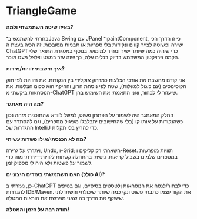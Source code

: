 ﻿# TriangleGame



**באיזו שיטה השתמשתי ולמה?**

   בחרתי להשתמש ב־Java Swing עם JPanel ו־paintComponent, כי זו הדרך הכי ישירה ופשוטה לצייר קווים ונקודות בלי ספריות או תבניות מסובכות. זה הכיה בעצת ה ChatGPT כדי שיהיה כמה שיותר ישיר ומהיר למימוש. 
   בנוסף במסגרת התואר שלי הקמנו פרויקטון המשתמש בדיוק בכלים אלה, כך שזה עזר במעט וצלצל מעט מוכר.

**איך חישבתי זוויות/מידות?**

   אני קודם מחשבת את אורכי הצלעות כמרחק אוקלידי בין הנקודות. את הזוויות לפי חוק הקוסינוסים (עם כיגול למעלות), שטח לפי נוסחת הרון, וההיקף הוא סכום הצלעות. את הנוסחאות ביקשתי מ-ChatGPT שיעזור לי לבחור, ואני התאמתי את השימוש בהן. 

 **מה היה מאתגר?**
 
החלק המאתגר היה לשמור על הפתרון פשוט, למשל לוודא שהתוכנית מזהה נכון כשהנקודות על אותו קו (בלי שהחישובים יתבלבלו מעיגול מספרים), וגם להסתדר עם ההגדרות של IntelliJ כדי להריץ בלי תקלות.

**מה לא הכנסתי/אילו פשרות עשיתי?**

   ויתרתי על גרירה, Undo, ו-Grid; השארתי רק קליקים ו-Reset. תוויות מופרשות במספרים שלמים בשביל קריאות. ניסיתי בהתחלה קשתות לזוויות—ירדתי מזה כדי לשמור על פשטות ולא היה לי מספיק זמן.

**האם השתמשתי בעזרים חיצוניים (כולל AI)?**

   כן, נעזרתי ב-ChatGPT כדי לבחור/לנסח את הנוסחאות ןלטסטים בסיסיים, וגם בטיפים להגדרות IDE/Maven. את הקוד עצמו כתבתי פשוט ונקי כמה שיותר שיכולתי והשתדלתי שישקף את הדרך בה שאני מפרשת את הוראות המטלה.

   **תודה רבה על הזמן והמטלה!**

